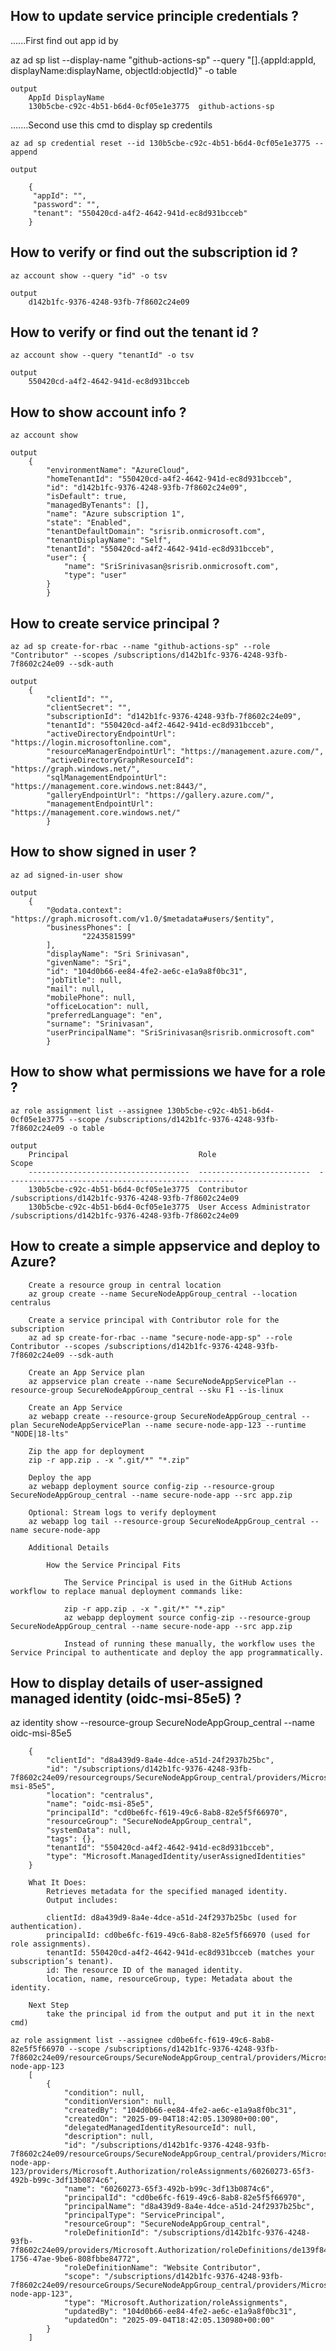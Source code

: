 How to update service principle credentials ? 
----------------------------------------------------------------------------

......First find out app id by 

az ad sp list --display-name "github-actions-sp" --query "[].{appId:appId, displayName:displayName, objectId:objectId}" -o table

    output
        AppId DisplayName
        130b5cbe-c92c-4b51-b6d4-0cf05e1e3775  github-actions-sp

.......Second use this cmd to display sp credentils 

    az ad sp credential reset --id 130b5cbe-c92c-4b51-b6d4-0cf05e1e3775 --append
    
    output

        {
         "appId": "",
         "password": "",
         "tenant": "550420cd-a4f2-4642-941d-ec8d931bcceb"
        }


How to verify or find out the subscription id ? 
----------------------------------------------------------------------------
    az account show --query "id" -o tsv

    output
        d142b1fc-9376-4248-93fb-7f8602c24e09

How to verify or find out the tenant id ? 
----------------------------------------------------------------------------
    az account show --query "tenantId" -o tsv

    output
        550420cd-a4f2-4642-941d-ec8d931bcceb

How to show account info ? 
----------------------------------------------------------------------------
    az account show

    output
        {
            "environmentName": "AzureCloud",
            "homeTenantId": "550420cd-a4f2-4642-941d-ec8d931bcceb",
            "id": "d142b1fc-9376-4248-93fb-7f8602c24e09",
            "isDefault": true,
            "managedByTenants": [],
            "name": "Azure subscription 1",
            "state": "Enabled",
            "tenantDefaultDomain": "srisrib.onmicrosoft.com",
            "tenantDisplayName": "Self",
            "tenantId": "550420cd-a4f2-4642-941d-ec8d931bcceb",
            "user": {
                "name": "SriSrinivasan@srisrib.onmicrosoft.com",
                "type": "user"
            }
            }

How to create service principal ? 
----------------------------------------------------------------------------
    az ad sp create-for-rbac --name "github-actions-sp" --role "Contributor" --scopes /subscriptions/d142b1fc-9376-4248-93fb-7f8602c24e09 --sdk-auth

    output
        {
            "clientId": "",
            "clientSecret": "",
            "subscriptionId": "d142b1fc-9376-4248-93fb-7f8602c24e09",
            "tenantId": "550420cd-a4f2-4642-941d-ec8d931bcceb",
            "activeDirectoryEndpointUrl": "https://login.microsoftonline.com",
            "resourceManagerEndpointUrl": "https://management.azure.com/",
            "activeDirectoryGraphResourceId": "https://graph.windows.net/",
            "sqlManagementEndpointUrl": "https://management.core.windows.net:8443/",
            "galleryEndpointUrl": "https://gallery.azure.com/",
            "managementEndpointUrl": "https://management.core.windows.net/"
            }
How to show signed in user ? 
----------------------------------------------------------------------------
    az ad signed-in-user show

    output
        {
            "@odata.context": "https://graph.microsoft.com/v1.0/$metadata#users/$entity",
            "businessPhones": [
                    "2243581599"
            ],
            "displayName": "Sri Srinivasan",
            "givenName": "Sri",
            "id": "104d0b66-ee84-4fe2-ae6c-e1a9a8f0bc31",
            "jobTitle": null,
            "mail": null,
            "mobilePhone": null,
            "officeLocation": null,
            "preferredLanguage": "en",
            "surname": "Srinivasan",
            "userPrincipalName": "SriSrinivasan@srisrib.onmicrosoft.com"
            }

How to show what permissions we have for a role ? 
----------------------------------------------------------------------------
    az role assignment list --assignee 130b5cbe-c92c-4b51-b6d4-0cf05e1e3775 --scope /subscriptions/d142b1fc-9376-4248-93fb-7f8602c24e09 -o table

    output
        Principal                             Role                       Scope
        ------------------------------------  -------------------------  ---------------------------------------------------
        130b5cbe-c92c-4b51-b6d4-0cf05e1e3775  Contributor                /subscriptions/d142b1fc-9376-4248-93fb-7f8602c24e09
        130b5cbe-c92c-4b51-b6d4-0cf05e1e3775  User Access Administrator  /subscriptions/d142b1fc-9376-4248-93fb-7f8602c24e09

How to create a simple appservice and deploy to Azure?
----------------------------------------------------------------------------
        Create a resource group in central location
        az group create --name SecureNodeAppGroup_central --location centralus

        Create a service principal with Contributor role for the subscription
        az ad sp create-for-rbac --name "secure-node-app-sp" --role Contributor --scopes /subscriptions/d142b1fc-9376-4248-93fb-7f8602c24e09 --sdk-auth

        Create an App Service plan
        az appservice plan create --name SecureNodeAppServicePlan --resource-group SecureNodeAppGroup_central --sku F1 --is-linux

        Create an App Service
        az webapp create --resource-group SecureNodeAppGroup_central --plan SecureNodeAppServicePlan --name secure-node-app-123 --runtime "NODE|18-lts"

        Zip the app for deployment
        zip -r app.zip . -x ".git/*" "*.zip"

        Deploy the app
        az webapp deployment source config-zip --resource-group SecureNodeAppGroup_central --name secure-node-app --src app.zip

        Optional: Stream logs to verify deployment
        az webapp log tail --resource-group SecureNodeAppGroup_central --name secure-node-app

        Additional Details 

            How the Service Principal Fits

                The Service Principal is used in the GitHub Actions workflow to replace manual deployment commands like:

                zip -r app.zip . -x ".git/*" "*.zip"
                az webapp deployment source config-zip --resource-group SecureNodeAppGroup_central --name secure-node-app --src app.zip

                Instead of running these manually, the workflow uses the Service Principal to authenticate and deploy the app programmatically.


How to display details of user-assigned managed identity (oidc-msi-85e5) ?
----------------------------------------------------------------------------
az identity show --resource-group SecureNodeAppGroup_central --name oidc-msi-85e5
    
        {
            "clientId": "d8a439d9-8a4e-4dce-a51d-24f2937b25bc",
            "id": "/subscriptions/d142b1fc-9376-4248-93fb-7f8602c24e09/resourcegroups/SecureNodeAppGroup_central/providers/Microsoft.ManagedIdentity/userAssignedIdentities/oidc-msi-85e5",
            "location": "centralus",
            "name": "oidc-msi-85e5",
            "principalId": "cd0be6fc-f619-49c6-8ab8-82e5f5f66970",
            "resourceGroup": "SecureNodeAppGroup_central",
            "systemData": null,
            "tags": {},
            "tenantId": "550420cd-a4f2-4642-941d-ec8d931bcceb",
            "type": "Microsoft.ManagedIdentity/userAssignedIdentities"
        }

        What It Does:
            Retrieves metadata for the specified managed identity.
            Output includes:

            clientId: d8a439d9-8a4e-4dce-a51d-24f2937b25bc (used for authentication).
            principalId: cd0be6fc-f619-49c6-8ab8-82e5f5f66970 (used for role assignments).
            tenantId: 550420cd-a4f2-4642-941d-ec8d931bcceb (matches your subscription’s tenant).
            id: The resource ID of the managed identity.
            location, name, resourceGroup, type: Metadata about the identity.

        Next Step 
            take the principal id from the output and put it in the next cmd)

    az role assignment list --assignee cd0be6fc-f619-49c6-8ab8-82e5f5f66970 --scope /subscriptions/d142b1fc-9376-4248-93fb-7f8602c24e09/resourceGroups/SecureNodeAppGroup_central/providers/Microsoft.Web/sites/secure-node-app-123
        [
            {
                "condition": null,
                "conditionVersion": null,
                "createdBy": "104d0b66-ee84-4fe2-ae6c-e1a9a8f0bc31",
                "createdOn": "2025-09-04T18:42:05.130980+00:00",
                "delegatedManagedIdentityResourceId": null,
                "description": null,
                "id": "/subscriptions/d142b1fc-9376-4248-93fb-7f8602c24e09/resourceGroups/SecureNodeAppGroup_central/providers/Microsoft.Web/sites/secure-node-app-123/providers/Microsoft.Authorization/roleAssignments/60260273-65f3-492b-b99c-3df13b0874c6",
                "name": "60260273-65f3-492b-b99c-3df13b0874c6",
                "principalId": "cd0be6fc-f619-49c6-8ab8-82e5f5f66970",
                "principalName": "d8a439d9-8a4e-4dce-a51d-24f2937b25bc",
                "principalType": "ServicePrincipal",
                "resourceGroup": "SecureNodeAppGroup_central",
                "roleDefinitionId": "/subscriptions/d142b1fc-9376-4248-93fb-7f8602c24e09/providers/Microsoft.Authorization/roleDefinitions/de139f84-1756-47ae-9be6-808fbbe84772",
                "roleDefinitionName": "Website Contributor",
                "scope": "/subscriptions/d142b1fc-9376-4248-93fb-7f8602c24e09/resourceGroups/SecureNodeAppGroup_central/providers/Microsoft.Web/sites/secure-node-app-123",
                "type": "Microsoft.Authorization/roleAssignments",
                "updatedBy": "104d0b66-ee84-4fe2-ae6c-e1a9a8f0bc31",
                "updatedOn": "2025-09-04T18:42:05.130980+00:00"
            }
        ]